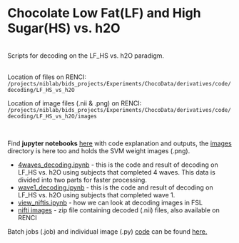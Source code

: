 # Chocolate Low Fat(LF) and High Sugar(HS) vs. h2O  
<br>
Scripts for decoding on the LF_HS vs. h2O paradigm.  
<br>
<br>

Location of files on RENCI: 
``` /projects/niblab/bids_projects/Experiments/ChocoData/derivatives/code/decoding/LF_HS_vs_h2O```  

Location of image files (.nii & .png) on RENCI:  
```/projects/niblab/bids_projects/Experiments/ChocoData/derivatives/code/decoding/LF_HS_vs_h2O/images```

<br>


Find **jupyter notebooks** [here](https://github.com/niblunc/ChocolateData/tree/master/ana/SVM_Decoding/LF_HS_vs_h2O/notebooks) with code explanation and outputs, the [images](https://github.com/niblunc/ChocolateData/tree/master/ana/SVM_Decoding/LF_HS_vs_h2O/notebooks/images) directory is here too and holds the SVM weight images (.png).  
* [4waves_decoding.ipynb](https://github.com/niblunc/ChocolateData/blob/master/ana/SVM_Decoding/LF_HS_vs_h2O/notebooks/4waves_decoding.ipynb) - this is the code and result of decoding on LF_HS vs. h2O using subjects that completed 4 waves. This data is divided into two parts for faster processing.   
* [wave1_decoding.ipynb](https://github.com/niblunc/ChocolateData/blob/master/ana/SVM_Decoding/LF_HS_vs_h2O/notebooks/wave1_decoding.ipynb) - this is the code and result of decoding on LF_HS vs. h2O using subjects that completed wave 1.
* [view_niftis.ipynb](https://github.com/niblunc/ChocolateData/blob/master/ana/SVM_Decoding/LF_HS_vs_h2O/notebooks/Viewing_niftis.ipynb) - how we can look at decoding images in FSL
* [nifti images](https://github.com/niblunc/ChocolateData/blob/master/ana/SVM_Decoding/LF_HS_vs_h2O/niftis.zip) - zip file containing decoded (.nii) files, also available on RENCI

Batch jobs (.job) and individual image (.py)  [code](https://github.com/niblunc/ChocolateData/tree/master/ana/SVM_Decoding/LF_HS_vs_h2O/code) can be found [here.](https://github.com/niblunc/ChocolateData/tree/master/ana/SVM_Decoding/LF_HS_vs_h2O/code)    
  
